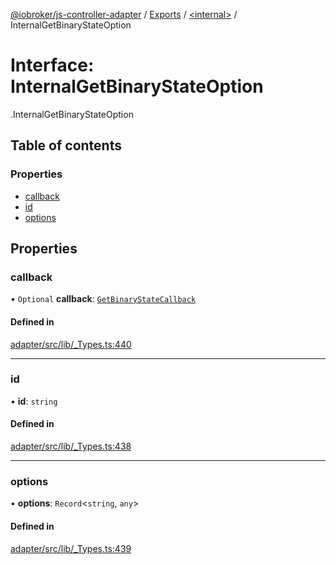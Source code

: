 [@iobroker/js-controller-adapter](../README.md) / [Exports](../modules.md) / [<internal\>](../modules/internal_.md) / InternalGetBinaryStateOption

# Interface: InternalGetBinaryStateOption

[<internal>](../modules/internal_.md).InternalGetBinaryStateOption

## Table of contents

### Properties

- [callback](internal_.InternalGetBinaryStateOption.md#callback)
- [id](internal_.InternalGetBinaryStateOption.md#id)
- [options](internal_.InternalGetBinaryStateOption.md#options)

## Properties

### callback

• `Optional` **callback**: [`GetBinaryStateCallback`](../modules/internal_.md#getbinarystatecallback)

#### Defined in

[adapter/src/lib/_Types.ts:440](https://github.com/ioBroker/ioBroker.js-controller/blob/0b3c6e0e/packages/adapter/src/lib/_Types.ts#L440)

___

### id

• **id**: `string`

#### Defined in

[adapter/src/lib/_Types.ts:438](https://github.com/ioBroker/ioBroker.js-controller/blob/0b3c6e0e/packages/adapter/src/lib/_Types.ts#L438)

___

### options

• **options**: `Record`<`string`, `any`\>

#### Defined in

[adapter/src/lib/_Types.ts:439](https://github.com/ioBroker/ioBroker.js-controller/blob/0b3c6e0e/packages/adapter/src/lib/_Types.ts#L439)
